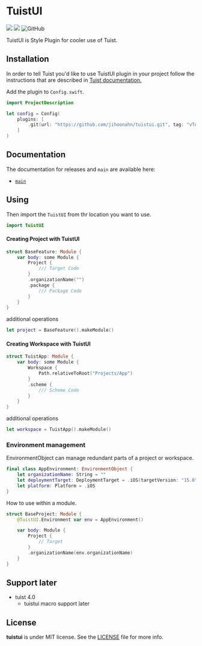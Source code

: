 # TuistUI

<p>
  <img src="https://img.shields.io/badge/Swift-5.9-f05318.svg" />
  <img src="https://img.shields.io/badge/tuist-plugin-blue.svg" />
  <img alt="GitHub" src="https://img.shields.io/github/license/Jihoonahn/tuistui">
</p>

TuistUI is Style Plugin for cooler use of Tuist.

## Installation

In order to tell Tuist you'd like to use TuistUI plugin in your project follow the instructions that are described in [Tuist documentation.](https://docs.tuist.io/plugins/using-plugins)

Add the plugin to `Config.swift`.
```swift
import ProjectDescription

let config = Config(
    plugins: [
        .git(url: "https://github.com/jihoonahn/tuistui.git", tag: "vTAG")
    ]
)
```


## Documentation
The documentation for releases and `main` are available here:
- [`main`](https://jihoonahn.github.io/tuistui/main/documentation/tuistui/)

## Using

Then import the `TuistUI` from thr location you want to use.

```swift
import TuistUI
```

#### Creating Project with TuistUI

```swift
struct BaseFeature: Module {
    var body: some Module {
        Project {
            /// Target Code
        }
        .organizationName("")
        .package {
            /// Package Code
        }
    }    
}
```

additional operations

```swift
let project = BaseFeature().makeModule()
```


#### Creating Workspace with TuistUI

```swift
struct TuistApp: Module {
    var body: some Module {
        Workspace {
            Path.relativeToRoot("Projects/App")
        }
        .scheme {
            /// Scheme Code
        }
    }
}
```

additional operations

```swift
let workspace = TuistApp().makeModule()
```

### Environment management
EnvironmentObject can manage redundant parts of a project or workspace.

```swift
final class AppEnvironment: EnvironmentObject {
    let organizationName: String = ""
    let deploymentTarget: DeploymentTarget = .iOS(targetVersion: "15.0", devices: [.iphone, .ipad])
    let platform: Platform = .iOS
}
```

How to use within a module.

```swift
struct BaseProject: Module {
    @TuistUI.Environment var env = AppEnvironment()

    var body: Module {
        Project {
            // Target
        }
        .organizationName(env.organizationName)
    }
}
```

## Support later

- tuist 4.0
  - tuistui macro support later


## License
**tuistui** is under MIT license. See the [LICENSE](https://github.com/Jihoonahn/tuistui/blob/main/LICENSE) file for more info.
